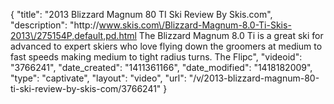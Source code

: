 {
    "title": "2013 Blizzard Magnum 80 TI Ski Review By Skis.com",
    "description": "http:\/\/www.skis.com\/Blizzard-Magnum-8.0-Ti-Skis-2013\/275154P,default,pd.html  The Blizzard Magnum 8.0 Ti is a great ski for advanced to expert skiers who love flying down the groomers at medium to fast speeds making medium to tight radius turns. The Flipc",
    "videoid": "3766241",
    "date_created": "1411361166",
    "date_modified": "1418182009",
    "type": "captivate",
    "layout": "video",
    "url": "\/v\/2013-blizzard-magnum-80-ti-ski-review-by-skis-com\/3766241"
}
